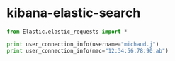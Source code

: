 # kibana-elastic-search

```python
from Elastic.elastic_requests import *

print user_connection_info(username="michaud.j")
print user_connection_info(mac="12:34:56:78:90:ab")

```
